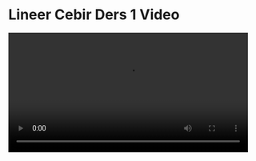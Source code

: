 # Lineer Cebir Ders 1 Video

<video width="95%" controls>
    <source src="https://drive.google.com/uc?export=view&id=1aIVu0rz9JRUQqhCcSwo_VQklAhKoz95K" type='video/mp4'>
</video>

